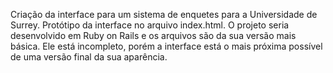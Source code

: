 Criação da interface para um sistema de enquetes para a Universidade de Surrey. Protótipo da interface no arquivo index.html.
O projeto seria desenvolvido em Ruby on Rails e os arquivos são da sua versão mais básica. Ele está incompleto, porém a interface está o mais próxima possível de uma versão final da sua aparência.
